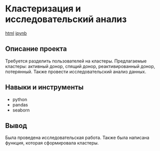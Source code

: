 # Кластеризация и исследовательский анализ
[html]() [ipynb]()
## Описание проекта
Требуется разделить пользователей на кластеры. Предлагаемые кластеры: активный донор, спящий донор, реактивированный донор, потерянный. Также провести исследовательский анализ данных.
## Навыки и инструменты
- python
- pandas
- seaborn
## Вывод
Была проведена исследовательская работа. Также была написана  функция, которая сформировала кластеры.
